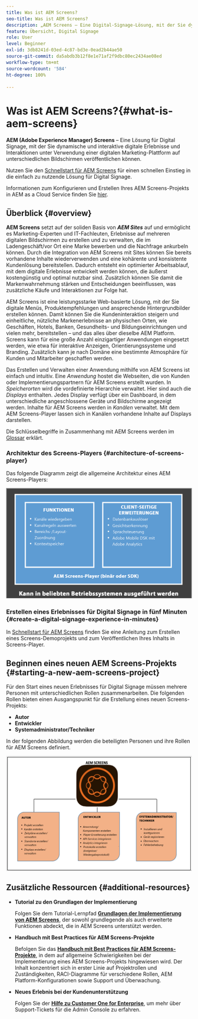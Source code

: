 ```yaml
---
title: Was ist AEM Screens?
seo-title: Was ist AEM Screens?
description: „AEM Screens – Eine Digital-Signage-Lösung, mit der Sie dynamische und interaktive digitale Erlebnisse und Interaktionen unter Verwendung einer Digital-Marketing-Plattform auf unterschiedlichen Bildschirmen veröffentlichen können.“
feature: Übersicht, Digital Signage
role: User
level: Beginner
exl-id: 3db8241d-03ed-4c87-bd3e-0ead2b44ae50
source-git-commit: da5abdb3b12f8e1e71af2f9dbc80ec2434ae08ed
workflow-type: tm+mt
source-wordcount: '584'
ht-degree: 100%

---
```


# Was ist AEM Screens?{#what-is-aem-screens}

**AEM (Adobe Experience Manager) Screens** – Eine Lösung für Digital Signage, mit der Sie dynamische und interaktive digitale Erlebnisse und Interaktionen unter Verwendung einer digitalen Marketing-Plattform auf unterschiedlichen Bildschirmen veröffentlichen können.

Nutzen Sie den [Schnellstart für AEM Screens](kickstart-for-aem-screens.md) für einen schnellen Einstieg in die einfach zu nutzende Lösung für Digital Signage.

Informationen zum Konfigurieren und Erstellen Ihres AEM Screens-Projekts in AEM as a Cloud Service finden Sie [hier](https://experienceleague.adobe.com/docs/experience-manager-cloud-service/screens-as-cloud-service/home.html?lang=de).

## Überblick {#overview}

**AEM Screens** setzt auf der soliden Basis von ***AEM Sites*** auf und ermöglicht es Marketing-Experten und IT-Fachleuten, Erlebnisse auf mehreren digitalen Bildschirmen zu erstellen und zu verwalten, die im Ladengeschäft/vor Ort eine Marke bewerben und die Nachfrage ankurbeln können. Durch die Integration von AEM Screens mit Sites können Sie bereits vorhandene Inhalte wiederverwenden und eine kohärente und konsistente Kundenlösung bereitstellen. Dadurch entsteht ein optimierter Arbeitsablauf, mit dem digitale Erlebnisse entwickelt werden können, die äußerst kostengünstig und optimal nutzbar sind. Zusätzlich können Sie damit die Markenwahrnehmung stärken und Entscheidungen beeinflussen, was zusätzliche Käufe und Interaktionen zur Folge hat.

AEM Screens ist eine leistungsstarke Web-basierte Lösung, mit der Sie digitale Menüs, Produktempfehlungen und ansprechende Hintergrundbilder erstellen können. Damit können Sie die Kundeninteraktion steigern und einheitliche, nützliche Markenerlebnisse an physischen Orten, wie Geschäften, Hotels, Banken, Gesundheits- und Bildungseinrichtungen und vielen mehr, bereitstellen – und das alles über dieselbe AEM Platform. Screens kann für eine große Anzahl einzigartiger Anwendungen eingesetzt werden, wie etwa für interaktive Anzeigen, Orientierungssysteme und Branding. Zusätzlich kann je nach Domäne eine bestimmte Atmosphäre für Kunden und Mitarbeiter geschaffen werden.

Das Erstellen und Verwalten einer Anwendung mithilfe von AEM Screens ist einfach und intuitiv. Eine *Anwendung* hostet die Webseiten, die von Kunden oder Implementierungspartnern für AEM Screens erstellt wurden. In *Speicherorten* wird die vordefinierte Hierarchie verwaltet. Hier sind auch die *Displays* enthalten. Jedes Display verfügt über ein Dashboard, in dem unterschiedliche angeschlossene Geräte und Bildschirme angezeigt werden. Inhalte für AEM Screens werden in *Kanälen* verwaltet. Mit dem AEM Screens-Player lassen sich in Kanälen vorhandene Inhalte auf Displays darstellen.

Die Schlüsselbegriffe in Zusammenhang mit AEM Screens werden im [Glossar](screens-glossary.md) erklärt.

### Architektur des Screens-Players {#architecture-of-screens-player}

Das folgende Diagramm zeigt die allgemeine Architektur eines AEM Screens-Players:

![chlimage_1-29](assets/chlimage_1-29.png)

### Erstellen eines Erlebnisses für Digital Signage in fünf Minuten {#create-a-digital-signage-experience-in-minutes}

In [Schnellstart für AEM Screens](kickstart-for-aem-screens.md) finden Sie eine Anleitung zum Erstellen eines Screens-Demoprojekts und zum Veröffentlichen Ihres Inhalts in Screens-Player.

## Beginnen eines neuen AEM Screens-Projekts {#starting-a-new-aem-screens-project}

Für den Start eines neuen Erlebnisses für Digital Signage müssen mehrere Personen mit unterschiedlichen Rollen zusammenarbeiten. Die folgenden Rollen bieten einen Ausgangspunkt für die Erstellung eines neuen Screens-Projekts:

* **Autor**
* **Entwickler**
* **Systemadministrator/Techniker**

In der folgenden Abbildung werden die beteiligten Personen und ihre Rollen für AEM Screens definiert.

![chlimage_1-30](assets/chlimage_1-30.png)


## Zusätzliche Ressourcen {#additional-resources}

* **Tutorial zu den Grundlagen der Implementierung**

   Folgen Sie dem Tutorial-Lernpfad **[Grundlagen der Implementierung von AEM Screens](https://guided.adobe.com/?launch=AEM-7a#recommended/solutions/experience-manager)**, der sowohl grundlegende als auch erweiterte Funktionen abdeckt, die in AEM Screens unterstützt werden.

* **Handbuch mit Best Practices für AEM Screens-Projekte**

   Befolgen Sie das **[Handbuch mit Best Practices für AEM Screens-Projekte](https://docs.adobe.com/content/help/de-DE/experience-manager-screens/using/about-guide.html)**, in dem auf allgemeine Schwierigkeiten bei der Implementierung eines AEM Screens-Projekts hingewiesen wird. Der Inhalt konzentriert sich in erster Linie auf Projektrollen und Zuständigkeiten, RACI-Diagramme für verschiedene Rollen, AEM Platform-Konfigurationen sowie Support und Überwachung.

* **Neues Erlebnis bei der Kundenunterstützung**

   Folgen Sie der **[Hilfe zu Customer One for Enterprise](https://docs.adobe.com/content/help/de-DE/customer-one/using/home.htmlhome.html#)**, um mehr über Support-Tickets für die Admin Console zu erfahren.
